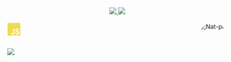 ### 
<div align="center">
  <a href="https://github.com/natooliv">
  <img height="180em" src="https://github-readme-stats.vercel.app/api?username=natooliv&show_icons=true&theme=dracula&include_all_commits=true&count_private=true"/>
  <img height="170em" src="https://github-readme-stats.vercel.app/api/top-langs/?username=natooliv&layout=compact&langs_count=7&theme=dracula"/>
</div>

<div style="display: inline_block"><br>
  <img align="center" alt="Nat-Js" height="30" width="30" src="https://raw.githubusercontent.com/devicons/devicon/master/icons/javascript/javascript-plain.svg">
  <img align="right" alt="Nat-pic" height="150" style="border-radius:50px;" src="https://user-images.githubusercontent.com/109634929/189771763-6ae06a50-2277-4a60-82f5-0538837d628b.png)">
</div>

  ##
  <div> 
  <a href="https://www.linkedin.com/in/nataliafpoliv/" target="_blank"><img src="https://img.shields.io/badge/-LinkedIn-%230077B5?style=for-the-badge&logo=linkedin&logoColor=white" target="_blank"></a> 
  
 
